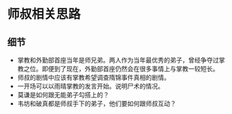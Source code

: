 # 师叔相关思路

## 细节

+ 掌教和外勤部首座当年是师兄弟。两人作为当年最优秀的弟子，曾经争夺过掌教之位。即便到了现在，外勤部首座仍然会在很多事情上与掌教一较短长。
+ 师叔的剧情中应该有掌教希望调查隋锦事件真相的剧情。
+ 一开场可以以雨晴掌教的发言开始。说明尸术的情况。
+ 莫谦是如何跟无能弟子勾搭上的？
+ 韦坊和破真都是师叔手下的弟子，他们要如何跟师叔互动？